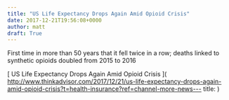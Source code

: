 ```yaml
---
title: "US Life Expectancy Drops Again Amid Opioid Crisis"
date: 2017-12-21T19:56:08+0000
author: matt
draft: True
---
```

First time in more than 50 years that it fell twice in a row; deaths linked to synthetic opioids doubled from 2015 to 2016

[ US Life Expectancy Drops Again Amid Opioid Crisis ]( http://www.thinkadvisor.com/2017/12/21/us-life-expectancy-drops-again-amid-opioid-crisis?t=health-insurance?ref=channel-more-news---
title: )
